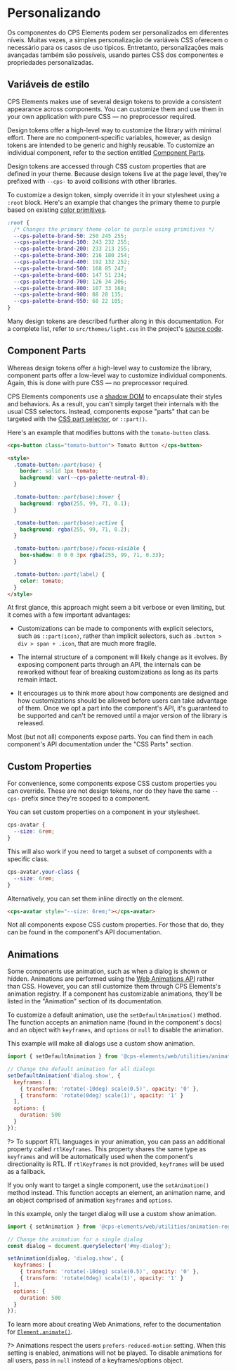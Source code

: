 # Personalizando

Os componentes do CPS Elements podem ser personalizados em diferentes níveis. Muitas vezes, a simples personalização de variáveis CSS oferecem o necessário para os casos de uso típicos. Entretanto, personalizações mais avançadas também são possíveis, usando partes CSS dos componentes e propriedades personalizadas.

## Variáveis de estilo

CPS Elements makes use of several design tokens to provide a consistent appearance across components. You can customize them and use them in your own application with pure CSS — no preprocessor required.

Design tokens offer a high-level way to customize the library with minimal effort. There are no component-specific variables, however, as design tokens are intended to be generic and highly reusable. To customize an individual component, refer to the section entitled [Component Parts](#component-parts).

Design tokens are accessed through CSS custom properties that are defined in your theme. Because design tokens live at the page level, they're prefixed with `--cps-` to avoid collisions with other libraries.

To customize a design token, simply override it in your stylesheet using a `:root` block. Here's an example that changes the primary theme to purple based on existing [color primitives](/tokens/color#primitives).

```css
:root {
  /* Changes the primary theme color to purple using primitives */
  --cps-palette-brand-50: 250 245 255;
  --cps-palette-brand-100: 243 232 255;
  --cps-palette-brand-200: 233 213 255;
  --cps-palette-brand-300: 216 180 254;
  --cps-palette-brand-400: 192 132 252;
  --cps-palette-brand-500: 168 85 247;
  --cps-palette-brand-600: 147 51 234;
  --cps-palette-brand-700: 126 34 206;
  --cps-palette-brand-800: 107 33 168;
  --cps-palette-brand-900: 88 28 135;
  --cps-palette-brand-950: 68 22 105;
}
```

Many design tokens are described further along in this documentation. For a complete list, refer to `src/themes/light.css` in the project's [source code](https://github.com/cpsrepositorio/cps-elements/blob/current/src/themes/light.css).

## Component Parts

Whereas design tokens offer a high-level way to customize the library, component parts offer a low-level way to customize individual components. Again, this is done with pure CSS — no preprocessor required.

CPS Elements components use a [shadow DOM](https://developer.mozilla.org/en-US/docs/Web/Web_Components/Using_shadow_DOM) to encapsulate their styles and behaviors. As a result, you can't simply target their internals with the usual CSS selectors. Instead, components expose "parts" that can be targeted with the [CSS part selector](https://developer.mozilla.org/en-US/docs/Web/CSS/::part), or `::part()`.

Here's an example that modifies buttons with the `tomato-button` class.

```html preview
<cps-button class="tomato-button"> Tomato Button </cps-button>

<style>
  .tomato-button::part(base) {
    border: solid 1px tomato;
    background: var(--cps-palette-neutral-0);
  }

  .tomato-button::part(base):hover {
    background: rgba(255, 99, 71, 0.1);
  }

  .tomato-button::part(base):active {
    background: rgba(255, 99, 71, 0.2);
  }

  .tomato-button::part(base):focus-visible {
    box-shadow: 0 0 0 3px rgba(255, 99, 71, 0.33);
  }

  .tomato-button::part(label) {
    color: tomato;
  }
</style>
```

At first glance, this approach might seem a bit verbose or even limiting, but it comes with a few important advantages:

- Customizations can be made to components with explicit selectors, such as `::part(icon)`, rather than implicit selectors, such as `.button > div > span + .icon`, that are much more fragile.

- The internal structure of a component will likely change as it evolves. By exposing component parts through an API, the internals can be reworked without fear of breaking customizations as long as its parts remain intact.

- It encourages us to think more about how components are designed and how customizations should be allowed before users can take advantage of them. Once we opt a part into the component's API, it's guaranteed to be supported and can't be removed until a major version of the library is released.

Most (but not all) components expose parts. You can find them in each component's API documentation under the "CSS Parts" section.

## Custom Properties

For convenience, some components expose CSS custom properties you can override. These are not design tokens, nor do they have the same `--cps-` prefix since they're scoped to a component.

You can set custom properties on a component in your stylesheet.

```css
cps-avatar {
  --size: 6rem;
}
```

This will also work if you need to target a subset of components with a specific class.

```css
cps-avatar.your-class {
  --size: 6rem;
}
```

Alternatively, you can set them inline directly on the element.

```html
<cps-avatar style="--size: 6rem;"></cps-avatar>
```

Not all components expose CSS custom properties. For those that do, they can be found in the component's API documentation.

## Animations

Some components use animation, such as when a dialog is shown or hidden. Animations are performed using the [Web Animations API](https://developer.mozilla.org/en-US/docs/Web/API/Web_Animations_API) rather than CSS. However, you can still customize them through CPS Elements's animation registry. If a component has customizable animations, they'll be listed in the "Animation" section of its documentation.

To customize a default animation, use the `setDefaultAnimation()` method. The function accepts an animation name (found in the component's docs) and an object with `keyframes`, and `options` or `null` to disable the animation.

This example will make all dialogs use a custom show animation.

```js
import { setDefaultAnimation } from '@cps-elements/web/utilities/animation-registry.js';

// Change the default animation for all dialogs
setDefaultAnimation('dialog.show', {
  keyframes: [
    { transform: 'rotate(-10deg) scale(0.5)', opacity: '0' },
    { transform: 'rotate(0deg) scale(1)', opacity: '1' }
  ],
  options: {
    duration: 500
  }
});
```

?> To support RTL languages in your animation, you can pass an additional property called `rtlKeyframes`. This property shares the same type as `keyframes` and will be automatically used when the component's directionality is RTL. If `rtlKeyframes` is not provided, `keyframes` will be used as a fallback.

If you only want to target a single component, use the `setAnimation()` method instead. This function accepts an element, an animation name, and an object comprised of animation `keyframes` and `options`.

In this example, only the target dialog will use a custom show animation.

```js
import { setAnimation } from '@cps-elements/web/utilities/animation-registry.js';

// Change the animation for a single dialog
const dialog = document.querySelector('#my-dialog');

setAnimation(dialog, 'dialog.show', {
  keyframes: [
    { transform: 'rotate(-10deg) scale(0.5)', opacity: '0' },
    { transform: 'rotate(0deg) scale(1)', opacity: '1' }
  ],
  options: {
    duration: 500
  }
});
```

To learn more about creating Web Animations, refer to the documentation for [`Element.animate()`](https://developer.mozilla.org/en-US/docs/Web/API/Element/animate).

?> Animations respect the users `prefers-reduced-motion` setting. When this setting is enabled, animations will not be played. To disable animations for all users, pass in `null` instead of a keyframes/options object.

